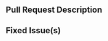 <!-- Thanks for sending a pull request! Please check out our contribution guidelines: -->
<!-- https://github.com/Consenssys/doc.qbs/blob/master/CONTRIBUTING.md -->

## Pull Request Description

## Fixed Issue(s)
<!-- Please link to fixed issue(s) here using format: fixes #<GitHub issue number> -->
<!-- Example: "fixes #123" -->
